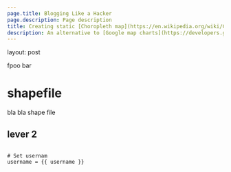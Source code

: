 ```yaml
---
page.title: Blogging Like a Hacker
page.description: Page description
title: Creating static [Choropleth map](https://en.wikipedia.org/wiki/Choropleth_map) images with [Mapbox](https://www.mapbox.com/) and [Shapefiles](https://en.wikipedia.org/wiki/Shapefile)
description: An alternative to [Google map charts](https://developers.google.com/chart/image/docs/gallery/new_map_charts)
---
```


layout: post



fpoo bar

# shapefile

bla bla shape file

## lever 2


```pyton

# Set usernam
username = {{ username }}

```
